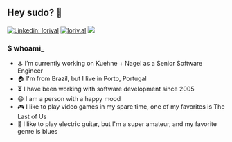 ## Hey sudo? 👋

[![Linkedin: lorival](https://img.shields.io/badge/-lorival-blue?style=flat-square&logo=Linkedin&logoColor=white&link=https://www.linkedin.com/in/lorival/?locale=en_US)](https://www.linkedin.com/in/lorival/?locale=en_US)
[![loriv.al](https://img.shields.io/badge/loriv.al-46a2f1.svg?&style=flat-square&logo=Google-Chrome&logoColor=white&link=https://loriv.al/)](https://loriv.al/)
![](https://visitor-badge.glitch.me/badge?page_id=lorival)

### $ whoami_

- :anchor: I’m currently working on Kuehne + Nagel as a Senior Software Engineer
- :house: I'm from Brazil, but I live in Porto, Portugal
- :hourglass_flowing_sand: I have been working with software development since 2005
- :smile: I am a person with a happy mood
- :video_game: I like to play video games in my spare time, one of my favorites is The Last of Us
- :guitar: I like to play electric guitar, but I'm a super amateur, and my favorite genre is blues
